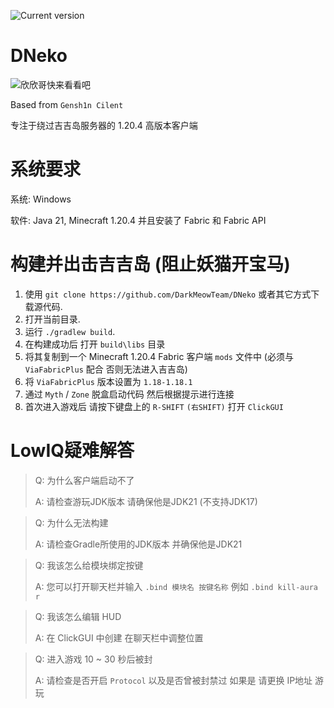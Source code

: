 [//]: <> (Thanks for the advice KiLAB, now I'm going to ice out the README even more)
[//]: <> (Don't worry, these are comments, they won't actually show on the readme :)

![Current version](https://img.shields.io/badge/version-DevBuild-green)

# DNeko

![欣欣哥快来看看吧](https://github.com/user-attachments/assets/8072d33c-99d4-468d-8058-f5d04b10eaaf)

Based from `Gensh1n Cilent`

专注于绕过吉吉岛服务器的 1.20.4 高版本客户端

# 系统要求

系统: Windows

软件: Java 21, Minecraft 1.20.4 并且安装了 Fabric 和 Fabric API

# 构建并出击吉吉岛 (阻止妖猫开宝马)

1. 使用 `git clone https://github.com/DarkMeowTeam/DNeko` 或者其它方式下载源代码.
2. 打开当前目录.
3. 运行 `./gradlew build`.
4. 在构建成功后 打开 `build\libs` 目录
5. 将其复制到一个 Minecraft 1.20.4 Fabric 客户端 `mods` 文件中 (必须与 `ViaFabricPlus` 配合 否则无法进入吉吉岛)
6. 将 `ViaFabricPlus` 版本设置为 `1.18-1.18.1`
7. 通过 `Myth` / `Zone` 脱盒启动代码 然后根据提示进行连接
8. 首次进入游戏后 请按下键盘上的 `R-SHIFT` `(右SHIFT)` 打开 `ClickGUI`

# LowIQ疑难解答

> Q: 为什么客户端启动不了
>
> A: 请检查游玩JDK版本 请确保他是JDK21 (不支持JDK17)

> Q: 为什么无法构建
>
> A: 请检查Gradle所使用的JDK版本 并确保他是JDK21

> Q: 我该怎么给模块绑定按键
> 
> A: 您可以打开聊天栏并输入 `.bind 模块名 按键名称` 例如 `.bind kill-aura r`

> Q: 我该怎么编辑 HUD
> 
> A: 在 ClickGUI 中创建  在聊天栏中调整位置

> Q: 进入游戏 10 ~ 30 秒后被封
> 
> A: 请检查是否开启 `Protocol` 以及是否曾被封禁过 如果是 请更换 IP地址 游玩
